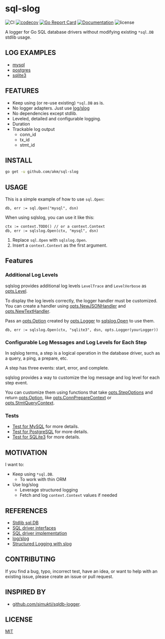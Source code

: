 # sql-slog

![CI](https://github.com/akm/sql-slog/actions/workflows/ci.yml/badge.svg)
[![codecov](https://codecov.io/github/akm/sql-slog/graph/badge.svg?token=9BcanbSLut)](https://codecov.io/github/akm/sql-slog)
[![Go Report Card](https://goreportcard.com/badge/github.com/akm/sql-slog)](https://goreportcard.com/report/github.com/akm/sql-slog)
[![Documentation](https://img.shields.io/badge/go.dev-reference-007d9c?logo=go&logoColor=white&style=flat-square)](https://pkg.go.dev/github.com/akm/sql-slog)
![license](https://img.shields.io/github/license/akm/sql-slog)

A logger for Go SQL database drivers without modifying existing `*sql.DB` stdlib usage.

## LOG EXAMPLES

- [mysql](./examples/mysql/demo1/results)
- [postgres](./examples/postgres/demo1/results)
- [sqlite3](./examples/sqlite3/demo1/results)

## FEATURES

- Keep using (or re-use existing) `*sql.DB` as is.
- No logger adapters. Just use [log/slog](https://pkg.go.dev/log/slog)
- No dependencies except stdlib.
- Leveled, detailed and configurable logging.
- Duration
- Trackable log output
  - conn_id
  - tx_id
  - stmt_id

## INSTALL

```sh
go get -u github.com/akm/sql-slog
```

## USAGE

This is a simple example of how to use `sql.Open`:

```golang
db, err := sql.Open("mysql", dsn)
```

When using sqlslog, you can use it like this:

```golang
ctx := context.TODO() // or a context.Context
db, err := sqlslog.Open(ctx, "mysql", dsn)
```

1. Replace `sql.Open` with `sqlslog.Open`.
2. Insert a `context.Context` as the first argument.

## Features

### Additional Log Levels

sqlslog provides additional log levels `LevelTrace` and `LevelVerbose` as [opts.Level](https://pkg.go.dev/github.com/akm/sql-slog/opts#Level).

To display the log levels correctly, the logger handler must be customized. You can create a handler using [opts.NewJSONHandler](https://pkg.go.dev/github.com/akm/sql-slog/opts#NewJSONHandler) and [opts.NewTextHandler](https://pkg.go.dev/github.com/akm/sql-slog/opts#NewTextHandler).

Pass an [opts.Option](https://pkg.go.dev/github.com/akm/sql-slog/opts#Option) created by [opts.Logger](https://pkg.go.dev/github.com/akm/sql-slog/opts#Logger) to [sqlslog.Open](https://pkg.go.dev/github.com/akm/sql-slog#Open) to use them.

```golang
db, err := sqlslog.Open(ctx, "sqlite3", dsn, opts.Logger(yourLogger))
```

### Configurable Log Messages and Log Levels for Each Step

In sqlslog terms, a step is a logical operation in the database driver, such as a query, a ping, a prepare, etc.

A step has three events: start, error, and complete.

sqlslog provides a way to customize the log message and log level for each step event.

You can customize them using functions that take [opts.StepOptions](https://pkg.go.dev/github.com/akm/sql-slog/opts#StepOptions) and return [opts.Option](https://pkg.go.dev/github.com/akm/sql-slog/opts#Option), like [opts.ConnPrepareContext](https://pkg.go.dev/github.com/akm/sql-slog/opts#ConnPrepareContext) or [opts.StmtQueryContext](https://pkg.go.dev/github.com/akm/sql-slog/opts#StmtQueryContext).

### Tests

- [Test for MySQL](https://github.com/akm/sql-slog/blob/3f72cc68aefa9ac05b031d865dbdaec8a361c2c9/tests/mysql/low_level_with_context_test.go) for more details.
- [Test for PostgreSQL](https://github.com/akm/sql-slog/blob/3f72cc68aefa9ac05b031d865dbdaec8a361c2c9/tests/postgres/low_level_with_context_test.go) for more details.
- [Test for SQLite3](https://github.com/akm/sql-slog/blob/3f72cc68aefa9ac05b031d865dbdaec8a361c2c9/tests/sqlite3/low_level_without_context_test.go) for more details.

## MOTIVATION

I want to:

- Keep using `*sql.DB`.
  - To work with thin ORM
- Use log/slog
  - Leverage structured logging
  - Fetch and log `context.Context` values if needed

## REFERENCES

- [Stdlib sql.DB](https://github.com/golang/go/blob/master/src/database/sql/sql.go)
- [SQL driver interfaces](https://github.com/golang/go/blob/master/src/database/sql/driver/driver.go)
- [SQL driver implementation](https://go.dev/wiki/SQLDrivers)
- [log/slog](https://pkg.go.dev/log/slog)
- [Structured Logging with slog](https://go.dev/blog/slog)

## CONTRIBUTING

If you find a bug, typo, incorrect test, have an idea, or want to help with an existing issue, please create an issue or pull request.

## INSPIRED BY

- [github.com/simukti/sqldb-logger](https://github.com/simukti/sqldb-logger).

## LICENSE

[MIT](./LICENSE)
